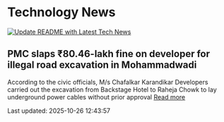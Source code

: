 # Technology News

[![Update README with Latest Tech News](https://github.com/tcdtist/daily-tech-digest/actions/workflows/main.yml/badge.svg)](https://github.com/tcdtist/daily-tech-digest/actions/workflows/main.yml)

## PMC slaps ₹80.46-lakh fine on developer for illegal road excavation in Mohammadwadi
According to the civic officials, M/s Chafalkar Karandikar Developers carried out the excavation from Backstage Hotel to Raheja Chowk to lay underground power cables without prior approval
[Read more](https://www.hindustantimes.com/cities/pune-news/pmc-slaps-80-46-lakh-fine-on-developer-for-illegal-road-excavation-in-mohammadwadi-101761418807928.html)



Last updated: 2025-10-26 12:43:57
